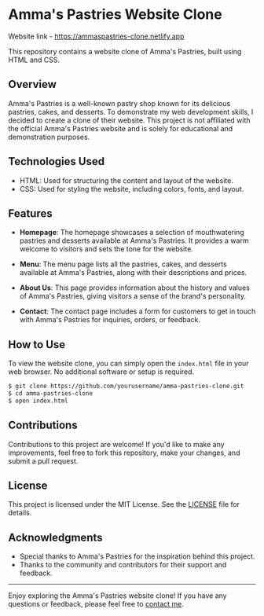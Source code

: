 # Amma's Pastries Website Clone

Website link - https://ammaspastries-clone.netlify.app

This repository contains a website clone of Amma's Pastries, built using HTML and CSS. 

## Overview

Amma's Pastries is a well-known pastry shop known for its delicious pastries, cakes, and desserts. To demonstrate my web development skills, I decided to create a clone of their website. This project is not affiliated with the official Amma's Pastries website and is solely for educational and demonstration purposes.

## Technologies Used

- HTML: Used for structuring the content and layout of the website.
- CSS: Used for styling the website, including colors, fonts, and layout.

## Features

- **Homepage**: The homepage showcases a selection of mouthwatering pastries and desserts available at Amma's Pastries. It provides a warm welcome to visitors and sets the tone for the website.

- **Menu**: The menu page lists all the pastries, cakes, and desserts available at Amma's Pastries, along with their descriptions and prices.

- **About Us**: This page provides information about the history and values of Amma's Pastries, giving visitors a sense of the brand's personality.

- **Contact**: The contact page includes a form for customers to get in touch with Amma's Pastries for inquiries, orders, or feedback.

## How to Use

To view the website clone, you can simply open the `index.html` file in your web browser. No additional software or setup is required.

```bash
$ git clone https://github.com/yourusername/amma-pastries-clone.git
$ cd amma-pastries-clone
$ open index.html
```

## Contributions

Contributions to this project are welcome! If you'd like to make any improvements, feel free to fork this repository, make your changes, and submit a pull request.

## License

This project is licensed under the MIT License. See the [LICENSE](LICENSE) file for details.

## Acknowledgments

- Special thanks to Amma's Pastries for the inspiration behind this project.
- Thanks to the community and contributors for their support and feedback.

---

Enjoy exploring the Amma's Pastries website clone! If you have any questions or feedback, please feel free to [contact me](venkateshch191@gmail.com).
 




